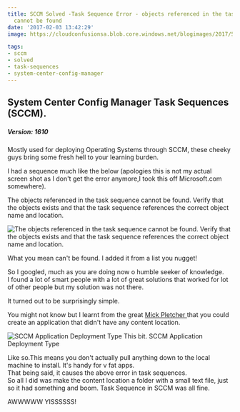 ```yaml
---
title: SCCM Solved -Task Sequence Error - objects referenced in the task sequence
  cannot be found
date: '2017-02-03 13:42:29'
image: https://cloudconfusionsa.blob.core.windows.net/blogimages/2017/55c1d277a4c9c39cea9ec16f0be623ee.jpeg

tags:
- sccm
- solved
- task-sequences
- system-center-config-manager
---
```


## System Center Config Manager Task Sequences (SCCM).

##### Version: 1610

Mostly used for deploying Operating Systems through SCCM, these cheeky guys bring some fresh hell to your learning burden.

I had a sequence much like the below (apologies this is not my actual screen shot as I don't get the error anymore,I took this off Microsoft.com somewhere).

The objects referenced in the task sequence cannot be found. Verify that the objects exists and that the task sequence references the correct object name and location.

![The objects referenced in the task sequence cannot be found. Verify that the objects exists and that the task sequence references the correct object name and location.](https://social.microsoft.com/Forums/getfile/3306/)

What you mean can't be found. I added it from a list you nugget!

So I googled, much as you are doing now o humble seeker of knowledge.  
 I found a lot of smart people with a lot of great solutions that worked for lot of other people but my solution was not there.

It turned out to be surprisingly simple.

You might not know but I learnt from the great [Mick Pletcher ](http://mickitblog.blogspot.co.uk/)that you could create an application that didn't have any content location.

![SCCM Application Deployment Type](https://cloudconfusionsa.blob.core.windows.net/blogimages/2017/image-7-e1486128868260-300x66.png?resize=300%2C66)
This bit. SCCM Application Deployment Type

Like so.This means you don't actually pull anything down to the local machine to install. It's handy for v fat apps.  
 That being said, it causes the above error in task sequences.  
 So all I did was make the content location a folder with a small text file, just so it had something and boom. Task Sequence in SCCM was all fine.



AWWWWW YISSSSSS!




